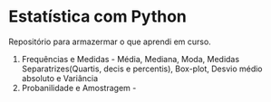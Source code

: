 # Estatística com Python
Repositório para armazermar o que aprendi em curso.
1. Frequências e Medidas - Média, Mediana, Moda, Medidas Separatrizes(Quartis, decis e percentis), Box-plot, Desvio médio absoluto e Variância
2. Probanilidade e Amostragem -
